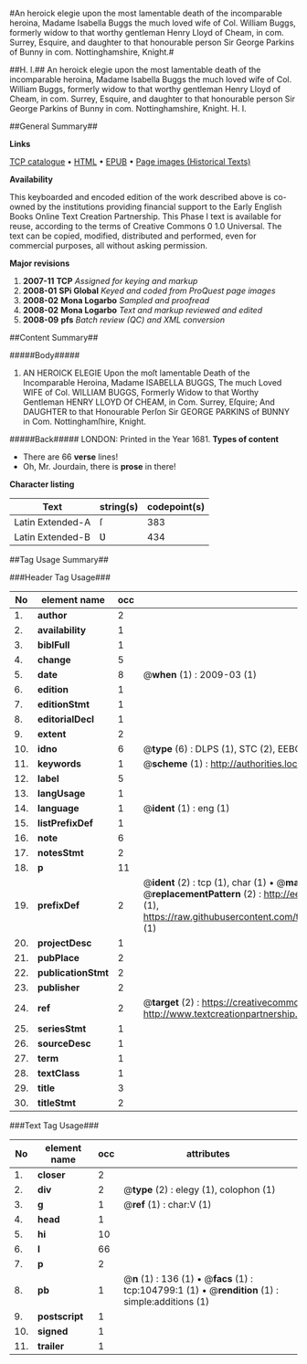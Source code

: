 #An heroick elegie upon the most lamentable death of the incomparable heroina, Madame Isabella Buggs the much loved wife of Col. William Buggs, formerly widow to that worthy gentleman Henry Lloyd of Cheam, in com. Surrey, Esquire, and daughter to that honourable person Sir George Parkins of Bunny in com. Nottinghamshire, Knight.#

##H. I.##
An heroick elegie upon the most lamentable death of the incomparable heroina, Madame Isabella Buggs the much loved wife of Col. William Buggs, formerly widow to that worthy gentleman Henry Lloyd of Cheam, in com. Surrey, Esquire, and daughter to that honourable person Sir George Parkins of Bunny in com. Nottinghamshire, Knight.
H. I.

##General Summary##

**Links**

[TCP catalogue](http://www.ota.ox.ac.uk/tcp/)  • 
[HTML](http://tei.it.ox.ac.uk/tcp/Texts-HTML/free/A46/A46062.html)  • 
[EPUB](http://tei.it.ox.ac.uk/tcp/Texts-EPUB/free/A46/A46062.epub) • 
[Page images (Historical Texts)](https://data.historicaltexts.jisc.ac.uk/view?pubId=eebo-16138185e&pageId=eebo-16138185e-104799-1)

**Availability**

This keyboarded and encoded edition of the
	       work described above is co-owned by the institutions
	       providing financial support to the Early English Books
	       Online Text Creation Partnership. This Phase I text is
	       available for reuse, according to the terms of Creative
	       Commons 0 1.0 Universal. The text can be copied,
	       modified, distributed and performed, even for
	       commercial purposes, all without asking permission.

**Major revisions**

1. __2007-11__ __TCP__ *Assigned for keying and markup*
1. __2008-01__ __SPi Global__ *Keyed and coded from ProQuest page images*
1. __2008-02__ __Mona Logarbo__ *Sampled and proofread*
1. __2008-02__ __Mona Logarbo__ *Text and markup reviewed and edited*
1. __2008-09__ __pfs__ *Batch review (QC) and XML conversion*

##Content Summary##

#####Body#####

1. AN HEROICK ELEGIE Upon the moſt lamentable Death of the Incomparable Heroina, Madame ISABELLA BUGGS, The much Loved WIFE of Col. WILLIAM BUGGS, Formerly Widow to that Worthy Gentleman HENRY LLOYD Of CHEAM, in Com. Surrey, Eſquire; And DAUGHTER to that Honourable Perſon Sir GEORGE PARKINS of BƲNNY in Com. Nottinghamſhire, Knight.

#####Back#####
LONDON: Printed in the Year 1681.
**Types of content**

  * There are 66 **verse** lines!
  * Oh, Mr. Jourdain, there is **prose** in there!

**Character listing**


|Text|string(s)|codepoint(s)|
|---|---|---|
|Latin Extended-A|ſ|383|
|Latin Extended-B|Ʋ|434|

##Tag Usage Summary##

###Header Tag Usage###

|No|element name|occ|attributes|
|---|---|---|---|
|1.|__author__|2||
|2.|__availability__|1||
|3.|__biblFull__|1||
|4.|__change__|5||
|5.|__date__|8| @__when__ (1) : 2009-03 (1)|
|6.|__edition__|1||
|7.|__editionStmt__|1||
|8.|__editorialDecl__|1||
|9.|__extent__|2||
|10.|__idno__|6| @__type__ (6) : DLPS (1), STC (2), EEBO-CITATION (1), OCLC (1), VID (1)|
|11.|__keywords__|1| @__scheme__ (1) : http://authorities.loc.gov/ (1)|
|12.|__label__|5||
|13.|__langUsage__|1||
|14.|__language__|1| @__ident__ (1) : eng (1)|
|15.|__listPrefixDef__|1||
|16.|__note__|6||
|17.|__notesStmt__|2||
|18.|__p__|11||
|19.|__prefixDef__|2| @__ident__ (2) : tcp (1), char (1)  •  @__matchPattern__ (2) : ([0-9\-]+):([0-9IVX]+) (1), (.+) (1)  •  @__replacementPattern__ (2) : http://eebo.chadwyck.com/downloadtiff?vid=$1&page=$2 (1), https://raw.githubusercontent.com/textcreationpartnership/Texts/master/tcpchars.xml#$1 (1)|
|20.|__projectDesc__|1||
|21.|__pubPlace__|2||
|22.|__publicationStmt__|2||
|23.|__publisher__|2||
|24.|__ref__|2| @__target__ (2) : https://creativecommons.org/publicdomain/zero/1.0/ (1), http://www.textcreationpartnership.org/docs/. (1)|
|25.|__seriesStmt__|1||
|26.|__sourceDesc__|1||
|27.|__term__|1||
|28.|__textClass__|1||
|29.|__title__|3||
|30.|__titleStmt__|2||


###Text Tag Usage###

|No|element name|occ|attributes|
|---|---|---|---|
|1.|__closer__|2||
|2.|__div__|2| @__type__ (2) : elegy (1), colophon (1)|
|3.|__g__|1| @__ref__ (1) : char:V (1)|
|4.|__head__|1||
|5.|__hi__|10||
|6.|__l__|66||
|7.|__p__|2||
|8.|__pb__|1| @__n__ (1) : 136 (1)  •  @__facs__ (1) : tcp:104799:1 (1)  •  @__rendition__ (1) : simple:additions (1)|
|9.|__postscript__|1||
|10.|__signed__|1||
|11.|__trailer__|1||
